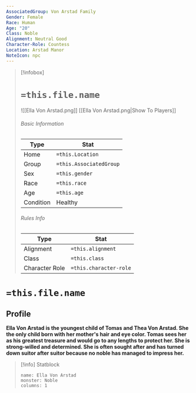 ```yaml
---
AssociatedGroup: Von Arstad Family
Gender: Female
Race: Human
Age: "20"
Class: Noble
Alignment: Neutral Good
Character-Role: Countess
Location: Arstad Manor
NoteIcon: npc
---
```

> [!infobox]
> # `=this.file.name`
> ![[Ella Von Arstad.png]]
> [[Ella Von Arstad.png|Show To Players]]
> ###### Basic Information
> Type |  Stat |
> ---|---|
> Home | `=this.Location` |
> Group | `=this.AssociatedGroup` |
> Sex | `=this.gender` |
> Race | `=this.race` |
> Age | `=this.age` |
> Condition | Healthy |
> ###### Rules Info
> Type |  Stat |
> ---|---|
> Alignment | `=this.alignment` |
> Class | `=this.class` |
> Character Role | `=this.character-role` |

# `=this.file.name`
## Profile


**Ella Von Arstad is the youngest child of Tomas and Thea Von Arstad. She the only child born with her mother's hair and eye color. Tomas sees her as his greatest treasure and would go to any lengths to protect her. She is strong-willed and determined. She is often sought after and has turned down suitor after suitor because no noble has managed to impress her.**

> [!info] Statblock
> ```statblock
> name: Ella Von Arstad
> monster: Noble
> columns: 1
> ```
